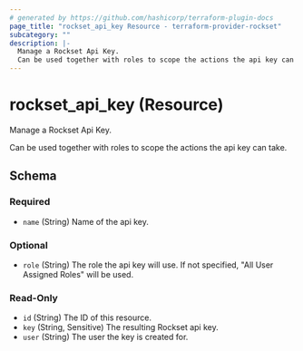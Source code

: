 ```yaml
---
# generated by https://github.com/hashicorp/terraform-plugin-docs
page_title: "rockset_api_key Resource - terraform-provider-rockset"
subcategory: ""
description: |-
  Manage a Rockset Api Key.
  Can be used together with roles to scope the actions the api key can take.
---
```


# rockset_api_key (Resource)

Manage a Rockset Api Key.

Can be used together with roles to scope the actions the api key can take.



<!-- schema generated by tfplugindocs -->
## Schema

### Required

- `name` (String) Name of the api key.

### Optional

- `role` (String) The role the api key will use. If not specified, "All User Assigned Roles" will be used.

### Read-Only

- `id` (String) The ID of this resource.
- `key` (String, Sensitive) The resulting Rockset api key.
- `user` (String) The user the key is created for.


